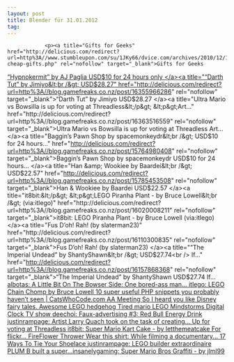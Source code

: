 ```yaml
---
layout: post
title: Blender für 31.01.2012
tag: 
---
```



                <p><a title="Gifts for Geeks" href="http://delicious.com/redirect?url=http%3A//www.stumbleupon.com/su/1JKy66/dvice.com/archives/2010/12/11-cheap-gifts.php" rel="nofollow" target="_blank">Gifts for Geeks
</a><a title="“Hypnokermit” by AJ Paglia&lt;br /&gt;
USD$10 for 24 hours only" href="http://delicious.com/redirect?url=http%3A//blog.gamefreaks.co.nz/post/16420317059" rel="nofollow" target="_blank">“Hypnokermit” by AJ Paglia USD$10 for 24 hours only
</a><a title="“Darth Tut” by Jimiyo&lt;br /&gt;
USD$28.27" href="http://delicious.com/redirect?url=http%3A//blog.gamefreaks.co.nz/post/16355966286" rel="nofollow" target="_blank">“Darth Tut” by Jimiyo USD$28.27
</a><a title="Ultra Mario vs Bowsilla is up for voting at Threadless&lt;/p&gt;
&lt;p&gt;Art..." href="http://delicious.com/redirect?url=http%3A//blog.gamefreaks.co.nz/post/16363516559" rel="nofollow" target="_blank">Ultra Mario vs Bowsilla is up for voting at Threadless Art...
</a><a title="Baggin’s Pawn Shop by spacemonkeydr&lt;br /&gt;
USD$10 for 24 hours..." href="http://delicious.com/redirect?url=http%3A//blog.gamefreaks.co.nz/post/15764980408" rel="nofollow" target="_blank">Baggin’s Pawn Shop by spacemonkeydr USD$10 for 24 hours...
</a><a title="Han &amp; Wookiee by Baardei&lt;br /&gt;
USD$22.57" href="http://delicious.com/redirect?url=http%3A//blog.gamefreaks.co.nz/post/15785453508" rel="nofollow" target="_blank">Han &amp; Wookiee by Baardei USD$22.57
</a><a title="it8bit:&lt;/p&gt;
&lt;p&gt;LEGO Piranha Plant  - by Bruce Lowell&lt;br /&gt;
(via:itlego)" href="http://delicious.com/redirect?url=http%3A//blog.gamefreaks.co.nz/post/16020008211" rel="nofollow" target="_blank">it8bit: LEGO Piranha Plant  - by Bruce Lowell (via:itlego)
</a><a title="Fus D’oh! Rah! (by slaterman23)" href="http://delicious.com/redirect?url=http%3A//blog.gamefreaks.co.nz/post/16110300835" rel="nofollow" target="_blank">Fus D’oh! Rah! (by slaterman23)
</a><a title="“The Imperial Undead” by ShantyShawn&lt;br /&gt;
USD$27.74&lt;br /&gt;
If..." href="http://delicious.com/redirect?url=http%3A//blog.gamefreaks.co.nz/post/16157868368" rel="nofollow" target="_blank">“The Imperial Undead” by ShantyShawn USD$27.74 If...
</a><a title="albotas:&lt;/p&gt;
&lt;p&gt;A Little Bit On The Bowser Side: One bored-ass man..." href="http://delicious.com/redirect?url=http%3A//blog.gamefreaks.co.nz/post/16179014666" rel="nofollow" target="_blank">albotas: A Little Bit On The Bowser Side: One bored-ass man...
</a><a title="itlego:&lt;/p&gt;
&lt;p&gt;LEGO Chain Chomp by Bruce Lowell" href="http://delicious.com/redirect?url=http%3A//blog.gamefreaks.co.nz/post/16316978711" rel="nofollow" target="_blank">itlego: LEGO Chain Chomp by Bruce Lowell
</a><a title="10 super useful PHP snippets you probably haven’t seen | CatsWhoCode.com" href="http://delicious.com/redirect?url=http%3A//www.catswhocode.com/blog/10-super-useful-php-snippets-you-probably-havent-seen" rel="nofollow" target="_blank">10 super useful PHP snippets you probably haven’t seen | CatsWhoCode.com
</a><a title="AA Meeting" href="http://delicious.com/redirect?url=http%3A//feedproxy.google.com/%7Er/9gag/%7E3/208G48YQz8E/1867453" rel="nofollow" target="_blank">AA Meeting
</a><a title="So I heard you like Disney fairy tales." href="http://delicious.com/redirect?url=http%3A//feedproxy.google.com/%7Er/9gag/%7E3/k26MSxrQGw4/1854390" rel="nofollow" target="_blank">So I heard you like Disney fairy tales.
</a><a title="Awesome LEGO hedgehog" href="http://delicious.com/redirect?url=http%3A//feedproxy.google.com/%7Er/9gag/%7E3/2j6EPbDmEOc/498090" rel="nofollow" target="_blank">Awesome LEGO hedgehog
</a><a title="Tired mario" href="http://delicious.com/redirect?url=http%3A//feedproxy.google.com/%7Er/9gag/%7E3/F-bmxL8_ug0/444164" rel="nofollow" target="_blank">Tired mario
</a><a title="LEGO Mindstorms Digital Clock" href="http://delicious.com/redirect?url=http%3A//feedproxy.google.com/%7Er/9gag/%7E3/xsBTyaoksCA/436234" rel="nofollow" target="_blank">LEGO Mindstorms Digital Clock
</a><a title="TV show" href="http://delicious.com/redirect?url=http%3A//feedproxy.google.com/%7Er/9gag/%7E3/MYACtwsM2vw/375797" rel="nofollow" target="_blank">TV show
</a><a title="deechoi:&lt;/p&gt;
&lt;p&gt;Faux-advertising #3: Red Bull Energy Drink" href="http://delicious.com/redirect?url=http%3A//blog.gamefreaks.co.nz/post/11390065352" rel="nofollow" target="_blank">deechoi: Faux-advertising #3: Red Bull Energy Drink
</a><a title="justinrampage:&lt;/p&gt;
&lt;p&gt;Artist Larry Quach took on the task of creating..." href="http://delicious.com/redirect?url=http%3A//blog.gamefreaks.co.nz/post/11402888408" rel="nofollow" target="_blank">justinrampage: Artist Larry Quach took on the task of creating...
</a><a title="Up for voting at Threadless" href="http://delicious.com/redirect?url=http%3A//blog.gamefreaks.co.nz/post/11408788735" rel="nofollow" target="_blank">Up for voting at Threadless
</a><a title="it8bit:&lt;/p&gt;
&lt;p&gt;Super Mario Kart Cake  - by letthemeatcake&lt;br /&gt;
For flickr..." href="http://delicious.com/redirect?url=http%3A//blog.gamefreaks.co.nz/post/11188323191" rel="nofollow" target="_blank">it8bit: Super Mario Kart Cake  - by letthemeatcake For flickr...
</a><a title="FireFlower Thrower&lt;br /&gt;
Wear this shirt: While filming a documentary..." href="http://delicious.com/redirect?url=http%3A//blog.gamefreaks.co.nz/post/11037862706" rel="nofollow" target="_blank">FireFlower Thrower Wear this shirt: While filming a documentary...
</a><a title="17 Ways To Tie Your Shoelace" href="http://delicious.com/redirect?url=http%3A//feedproxy.google.com/%7Er/9gag/%7E3/54QcalsuGFk/314054" rel="nofollow" target="_blank">17 Ways To Tie Your Shoelace
</a><a title="justinrampage:&lt;/p&gt;
&lt;p&gt;LEGO builder extraordinaire PLUM B built a super..." href="http://delicious.com/redirect?url=http%3A//blog.gamefreaks.co.nz/post/10863261747" rel="nofollow" target="_blank">justinrampage: LEGO builder extraordinaire PLUM B built a super...</a><a title="insanelygaming:  Super Mario Bros Graffiti - by jlml99" href="http://delicious.com/redirect?url=http%3A//blog.gamefreaks.co.nz/post/10716638103" rel="nofollow" target="_blank">insanelygaming: Super Mario Bros Graffiti - by jlml99</a></p>
            

